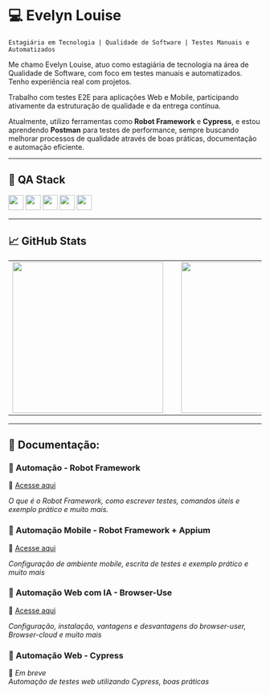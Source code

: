 # 💻  Evelyn Louise

`Estagiária em Tecnologia | Qualidade de Software | Testes Manuais e Automatizados`

Me chamo Evelyn Louise, atuo como estagiária de tecnologia na área de Qualidade de Software, com foco em testes manuais e automatizados. Tenho experiência real com projetos.

Trabalho com testes E2E para aplicações Web e Mobile, participando ativamente da estruturação de qualidade e da entrega contínua.

Atualmente, utilizo ferramentas como **Robot Framework** e **Cypress**, e estou aprendendo **Postman** para testes de performance, sempre buscando melhorar processos de qualidade através de boas práticas, documentação e automação eficiente.

---

## 🧪 QA Stack

  <img src="https://github.com/user-attachments/assets/61354ce0-2b16-4e0b-b9d7-fa3bd3adc678" width="30px" />
  <img src="https://github.com/user-attachments/assets/71898884-39ec-4790-a48e-962ca3fe591b" width="30px" />
  <img src="https://camo.githubusercontent.com/5c2595c2fcc9ef7ffa97d14f868547d945d5cee65045377c7c34611b5a67c139/68747470733a2f2f7777772e766563746f726c6f676f2e7a6f6e652f6c6f676f732f676574706f73746d616e2f676574706f73746d616e2d69636f6e2e737667" width="30px" />
  <img src="https://camo.githubusercontent.com/846a58b5795502a7f7b4016dd2c934bad2d3b80341db7ce9fc0ada3c8a1ac2d3/68747470733a2f2f63646e2e6a7364656c6976722e6e65742f67682f64657669636f6e732f64657669636f6e2f69636f6e732f6a6972612f6a6972612d6f726967696e616c2e737667" width="30px" />
  <img src="https://camo.githubusercontent.com/3bfa7d7dfc3ced5f92df6b2b08b0e18e5c532b8ea2b022d5b05d98087c856fb4/68747470733a2f2f63646e2e6a7364656c6976722e6e65742f67682f64657669636f6e732f64657669636f6e406c61746573742f69636f6e732f636f6e666c75656e63652f636f6e666c75656e63652d6f726967696e616c2e737667" width="30px" />

---

## 📈 GitHub Stats

<table>
  <tr>
    <td><img src="https://github-readme-stats.vercel.app/api?username=EvelynLouise&show_icons=true&theme=radical" width="300" /></td>
    <td style="width:20px;">&nbsp;</td>
    <td><img src="https://github-readme-stats.vercel.app/api/top-langs/?username=EvelynLouise&layout=compact&theme=radical" width="300" /></td>
  </tr>
</table>


---

## 📂 Documentação:

### 📁 Automação - Robot Framework  
🔗 [Acesse aqui](https://github.com/evelynlou/Automa-o-de-Testes)

*O que é o Robot Framework, como escrever testes, comandos úteis e exemplo prático e muito mais.*

### 📁 Automação Mobile - Robot Framework + Appium  
🔗  [Acesse aqui](https://github.com/evelynlou/automacao-mobile)

*Configuração de ambiente mobile, escrita de testes e exemplo prático e muito mais*

### 📁 Automação Web com IA - Browser-Use  
🔗  [Acesse aqui](https://github.com/evelynlou/browser-use)

*Configuração, instalação, vantagens e desvantagens do browser-user, Browser-cloud e muito mais*

### 📁 Automação Web - Cypress  
🔗 *Em breve*  
*Automação de testes web utilizando Cypress, boas práticas*

